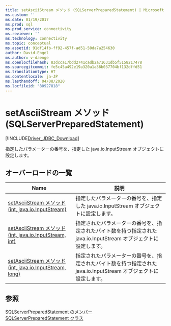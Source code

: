 ```yaml
---
title: setAsciiStream メソッド (SQLServerPreparedStatement) | Microsoft Docs
ms.custom: ''
ms.date: 01/19/2017
ms.prod: sql
ms.prod_service: connectivity
ms.reviewer: ''
ms.technology: connectivity
ms.topic: conceptual
ms.assetid: 91df14fb-ff92-457f-ad51-50da7a254630
author: David-Engel
ms.author: v-daenge
ms.openlocfilehash: 83dcca17bdd2741cadb2a71631db5f5158217478
ms.sourcegitcommit: fe5c45a492e19a320a1a36b037704bf132dffd51
ms.translationtype: HT
ms.contentlocale: ja-JP
ms.lasthandoff: 04/08/2020
ms.locfileid: "80927818"
---
```

# <a name="setasciistream-method-sqlserverpreparedstatement"></a>setAsciiStream メソッド (SQLServerPreparedStatement)
[!INCLUDE[Driver_JDBC_Download](../../../includes/driver_jdbc_download.md)]

  指定したパラメーターの番号を、指定した java.io.InputStream オブジェクトに設定します。  
  
## <a name="overload-list"></a>オーバーロードの一覧  
  
|Name|説明|  
|----------|-----------------|  
|[setAsciiStream メソッド &#40;int, java.io.InputStream&#41;](../../../connect/jdbc/reference/setasciistream-method-int-java-io-inputstream.md)|指定したパラメーターの番号を、指定した java.io.InputStream オブジェクトに設定します。|  
|[setAsciiStream メソッド &#40;int, java.io.InputStream, int&#41;](../../../connect/jdbc/reference/setasciistream-method-int-java-io-inputstream-int.md)|指定されたパラメーターの番号を、指定されたバイト数を持つ指定された java.io.InputStream オブジェクトに設定します。|  
|[setAsciiStream メソッド &#40;int, java.io.InputStream, long&#41;](../../../connect/jdbc/reference/setasciistream-method-int-java-io-inputstream-long.md)|指定されたパラメーターの番号を、指定されたバイト数を持つ指定された java.io.InputStream オブジェクトに設定します。|  
  
## <a name="see-also"></a>参照  
 [SQLServerPreparedStatement のメンバー](../../../connect/jdbc/reference/sqlserverpreparedstatement-members.md)   
 [SQLServerPreparedStatement クラス](../../../connect/jdbc/reference/sqlserverpreparedstatement-class.md)  
  
  
